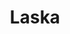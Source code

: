 ---
title: Laska
intro: A visual editor to create user interfaces for React Native.
link: http://www.laska.io
category:
- Design-to-code
image: "laska.svg"
---